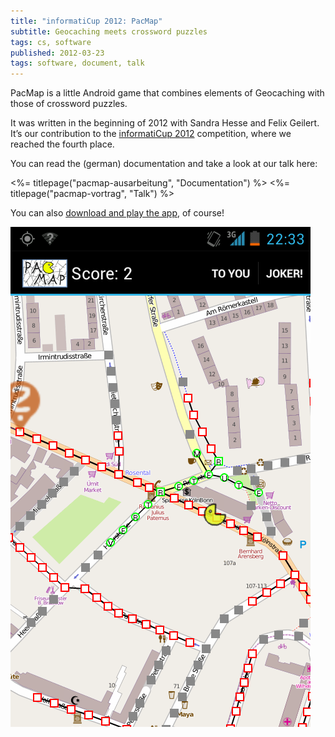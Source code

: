 ```yaml
---
title: "informatiCup 2012: PacMap"
subtitle: Geocaching meets crossword puzzles
tags: cs, software
published: 2012-03-23
tags: software, document, talk
---
```


PacMap is a little Android game that combines elements of Geocaching with those of crossword puzzles.

It was written in the beginning of 2012 with Sandra Hesse and Felix Geilert. It’s our contribution to the [informatiCup 2012](http://www.gi.de/wir-ueber-uns/wettbewerbe/informaticup/informaticup-2012.html) competition, where we reached the fourth place.

You can read the (german) documentation and take a look at our talk here:

<%= titlepage("pacmap-ausarbeitung", "Documentation") %>
<%= titlepage("pacmap-vortrag", "Talk") %>

You can also [download and play the app](pacmap.apk), of course!

![PacMap screenshot](pacmap-screenshot.png)
